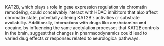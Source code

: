 KAT2B, which plays a role in gene expression regulation via chromatin remodeling, could conceivably interact with HDAC inhibitors that also affect chromatin state, potentially altering KAT2B's activities or substrate availability. Additionally, interactions with drugs like amphetamine and cocaine, by influencing the same acetylation processes that KAT2B controls in the brain, suggest that changes in pharmacodynamics could lead to varied drug effects or responses related to neurological pathways.
